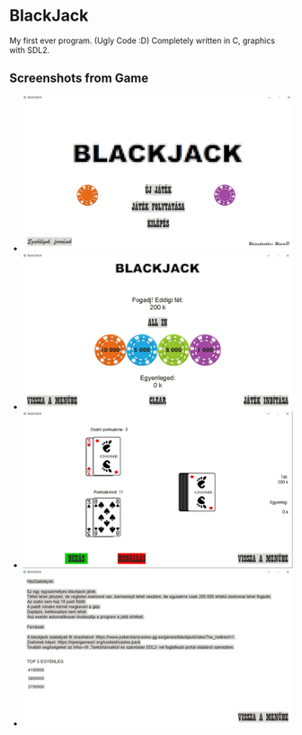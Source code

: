 # BlackJack
 My first ever program. (Ugly Code :D)
 Completely written in C, graphics with SDL2.
## Screenshots from Game
- ![Kezdőképernyő](kezdo.png)
- ![Fogadás](fogad.png)
- ![Játék](jatek.png)
- ![Szabályok](szabalyok.png)
